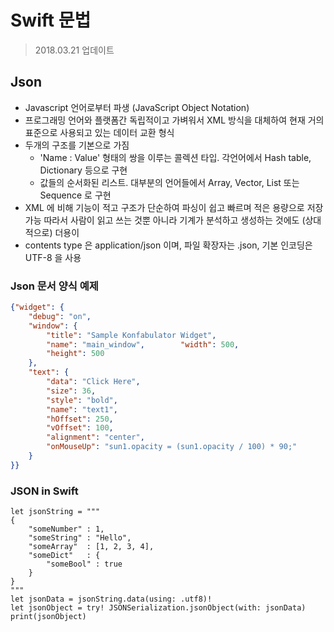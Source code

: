 # Swift 문법
> 2018.03.21 업데이트   

## Json
* Javascript 언어로부터 파생 (JavaScript Object Notation)   
* 프로그래밍 언어와 플랫폼간 독립적이고 가벼워서 XML 방식을 대체하여 현재 거의 표준으로 사용되고 있는 데이터 교환 형식   
* 두개의 구조를 기본으로 가짐    
    - 'Name : Value' 형태의 쌍을 이루는 콜렉션 타입. 각언어에서 Hash table, Dictionary 등으로 구현   
    - 값들의 순서화된 리스트. 대부분의 언어들에서 Array, Vector, List 또는 Sequence 로 구현   
* XML 에 비해 기능이 적고 구조가 단순하여 파싱이 쉽고 빠르며 적은 용량으로 저장 가능 따라서 사람이 읽고 쓰는 것뿐 아니라 기계가 분석하고 생성하는 것에도 (상대적으로) 더용이   
* contents type 은 application/json 이며, 파일 확장자는 .json, 기본 인코딩은 UTF-8 을 사용   

### Json 문서 양식 예제

```json
{"widget": {
    "debug": "on",
    "window": {        
        "title": "Sample Konfabulator Widget",
        "name": "main_window",        "width": 500,
        "height": 500
    },    
    "text": {
        "data": "Click Here",
        "size": 36,
        "style": "bold", 
        "name": "text1", 
        "hOffset": 250, 
        "vOffset": 100, 
        "alignment": "center", 
        "onMouseUp": "sun1.opacity = (sun1.opacity / 100) * 90;"
    }
}} 
```

### JSON in Swift
```
let jsonString = """
{
    "someNumber" : 1,
    "someString" : "Hello",
    "someArray"  : [1, 2, 3, 4],
    "someDict"   : {
        "someBool" : true
    }
}
"""
let jsonData = jsonString.data(using: .utf8)!
let jsonObject = try! JSONSerialization.jsonObject(with: jsonData) print(jsonObject)
```
